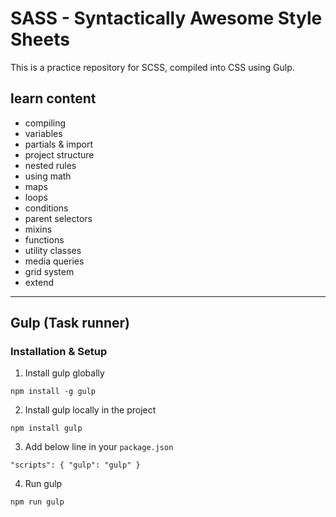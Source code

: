# SASS - Syntactically Awesome Style Sheets

This is a practice repository for SCSS, compiled into CSS using Gulp.

## learn content

- compiling
- variables
- partials & import
- project structure
- nested rules
- using math
- maps
- loops
- conditions
- parent selectors
- mixins
- functions
- utility classes
- media queries
- grid system
- extend

---

## Gulp (Task runner)

### Installation & Setup

1. Install gulp globally

```
npm install -g gulp
```

2. Install gulp locally in the project

```
npm install gulp
```

3. Add below line in your `package.json`

```
"scripts": { "gulp": "gulp" }
```

4. Run gulp

```js
npm run gulp
```
